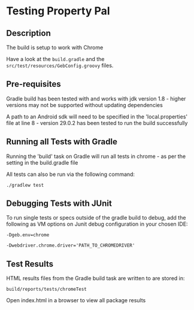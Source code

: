 # Testing Property Pal

## Description

The build is setup to work with Chrome 

Have a look at the `build.gradle` and the `src/test/resources/GebConfig.groovy` files.

## Pre-requisites

Gradle build has been tested with and works with jdk version 1.8 - higher versions may not be supported without updating dependencies

A path to an Android sdk will need to be specified in the 'local.properties' file at line 8 - version 29.0.2 has been tested to run the build successfully

## Running all Tests with Gradle

Running the 'build' task on Gradle will run all tests in chrome - as per the setting in the build.gradle file

All tests can also be run via the following command: 

`./gradlew test`

## Debugging Tests with JUnit

To run single tests or specs outside of the gradle build to debug, add the following as VM options on Junit debug configuration in your chosen IDE:

`-Dgeb.env=chrome`

`-Dwebdriver.chrome.driver='PATH_TO_CHROMEDRIVER'`

## Test Results

HTML results files from the Gradle build task are written to are stored in:

`build/reports/tests/chromeTest`

Open index.html in a browser to view all package results
    
